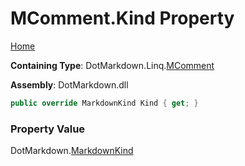 <a name="_top"></a>

# MComment\.Kind Property

[Home](../../../../README.md#_top)

**Containing Type**: DotMarkdown\.Linq\.[MComment](../README.md#_top)

**Assembly**: DotMarkdown\.dll

```csharp
public override MarkdownKind Kind { get; }
```

### Property Value

DotMarkdown\.[MarkdownKind](../../../MarkdownKind/README.md#_top)

